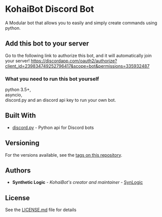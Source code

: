 # KohaiBot Discord Bot
A Modular bot that allows you to easily and simply create commands using python.

## Add this bot to your server

Go to the following link to authorize this bot, and it will automatically join your server!
https://discordapp.com/oauth2/authorize?client_id=239834749252796417&scope=bot&permissions=335932487

### What you need to run this bot yourself
python 3.5+,  
asyncio,  
discord.py and an discord api key to run your own bot.
## Built With

* [discord.py](https://github.com/Rapptz/discord.py) - Python api for Discord bots

## Versioning

For the versions available, see the [tags on this repository](https://github.com/synlogic/kohaibot-for-discord/tags). 

## Authors

* **Synthetic Logic** - *KohaiBot's creator and maintainer* - [SynLogic](https://github.com/synlogic)

## License

See the [LICENSE.md](LICENSE.md) file for details

